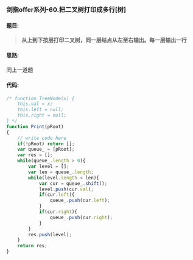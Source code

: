 ### 剑指offer系列-60.把二叉树打印成多行[树]

#### 题目:
>**从上到下按层打印二叉树，同一层结点从左至右输出。每一层输出一行**

#### 思路:
同上一道题

#### 代码:
```javascript
/* function TreeNode(x) {
    this.val = x;
    this.left = null;
    this.right = null;
} */
function Print(pRoot)
{
    // write code here
    if(!pRoot) return [];
    var queue_ = [pRoot];
    var res = [];
    while(queue_.length > 0){
        var level = [];
        var len = queue_.length;
        while(level.length < len){
            var cur = queue_.shift();
            level.push(cur.val);
            if(cur.left){
                queue_.push(cur.left);
            }
            if(cur.right){
                queue_.push(cur.right);
            }
        }
        res.push(level);
    }
    return res;
}
```